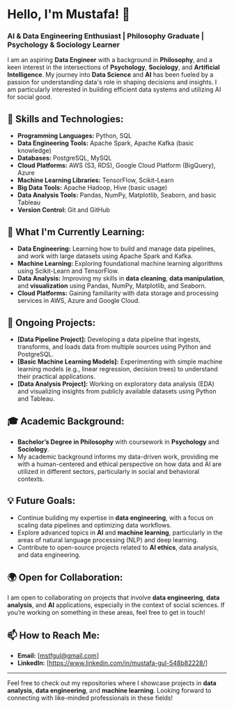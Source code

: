 # Hello, I'm Mustafa! 👋

### AI & Data Engineering Enthusiast | Philosophy Graduate | Psychology & Sociology Learner

I am an aspiring **Data Engineer** with a background in **Philosophy**, and a keen interest in the intersections of **Psychology**, **Sociology**, and **Artificial Intelligence**. My journey into **Data Science** and **AI** has been fueled by a passion for understanding data's role in shaping decisions and insights. I am particularly interested in building efficient data systems and utilizing AI for social good.

## 🚀 Skills and Technologies:
- **Programming Languages:** Python, SQL
- **Data Engineering Tools:** Apache Spark, Apache Kafka (basic knowledge)
- **Databases:** PostgreSQL, MySQL
- **Cloud Platforms:** AWS (S3, RDS), Google Cloud Platform (BigQuery), Azure
- **Machine Learning Libraries:** TensorFlow, Scikit-Learn
- **Big Data Tools:** Apache Hadoop, Hive (basic usage)
- **Data Analysis Tools:** Pandas, NumPy, Matplotlib, Seaborn, and basic Tableau
- **Version Control:** Git and GitHub

## 🌱 What I'm Currently Learning:
- **Data Engineering:** Learning how to build and manage data pipelines, and work with large datasets using Apache Spark and Kafka.
- **Machine Learning:** Exploring foundational machine learning algorithms using Scikit-Learn and TensorFlow.
- **Data Analysis:** Improving my skills in **data cleaning**, **data manipulation**, and **visualization** using Pandas, NumPy, Matplotlib, and Seaborn.
- **Cloud Platforms:** Gaining familiarity with data storage and processing services in AWS, Azure and Google Cloud.

## 🔭 Ongoing Projects:
- **[Data Pipeline Project]:** Developing a data pipeline that ingests, transforms, and loads data from multiple sources using Python and PostgreSQL.
- **[Basic Machine Learning Models]:** Experimenting with simple machine learning models (e.g., linear regression, decision trees) to understand their practical applications.
- **[Data Analysis Project]:** Working on exploratory data analysis (EDA) and visualizing insights from publicly available datasets using Python and Tableau.

## 🎓 Academic Background:
- **Bachelor’s Degree in Philosophy** with coursework in **Psychology** and **Sociology**. 
- My academic background informs my data-driven work, providing me with a human-centered and ethical perspective on how data and AI are utilized in different sectors, particularly in social and behavioral contexts.

## 💡 Future Goals:
- Continue building my expertise in **data engineering**, with a focus on scaling data pipelines and optimizing data workflows.
- Explore advanced topics in **AI** and **machine learning**, particularly in the areas of natural language processing (NLP) and deep learning.
- Contribute to open-source projects related to **AI ethics**, data analysis, and data engineering.

## 🌍 Open for Collaboration:
I am open to collaborating on projects that involve **data engineering**, **data analysis**, and **AI** applications, especially in the context of social sciences. If you’re working on something in these areas, feel free to get in touch!

## 📫 How to Reach Me:
- **Email:** [mstfgul@gmail.com]
- **LinkedIn:** [https://www.linkedin.com/in/mustafa-gul-548b82228/]

---

Feel free to check out my repositories where I showcase projects in **data analysis**, **data engineering**, and **machine learning**. Looking forward to connecting with like-minded professionals in these fields!

